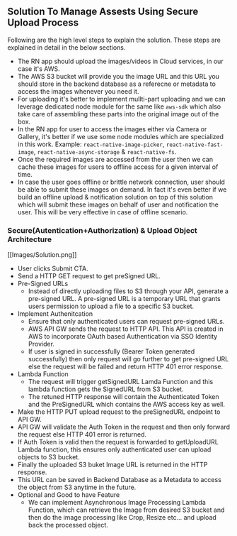 ## Solution To Manage Assests Using Secure Upload Process 
Following are the high level steps to explain the solution. These steps are explained in detail in the below sections. 
- The RN app should upload the images/videos in Cloud services, in our case it's AWS.
- The AWS S3 bucket will provide you the image URL and this URL you should store in the backend database as a referecne or metadata to access the images whenever you need it. 
- For uploading it's better to implement mullti-part uploading and we can leverage dedicated node module for the same like `aws-sdk` which also take care of assembling these parts into the original image out of the box. 
- In the RN app for user to access the images either via Camera or Gallery, it's better if we use some node modules which are specialized in this work. Example: `react-native-image-picker`, `react-native-fast-image`, `react-native-async-storage` & `react-native-fs`. 
- Once the required images are accessed from the user then we can cache these images for users to offline access for a given interval of time. 
- In case the user goes offline or brittle network connection, user should be able to submit these images on demand. In fact it's even better if we build an offline upload & notification solution on top of this solution which will submit these images on behalf of user and notification the user. This will be very effective in case of offline scenario. 

### Secure(Autentication+Authorization) & Upload Object Architecture
[[Images/Solution.png]]
- User clicks Submit CTA. 
- Send a HTTP GET request to get preSigned URL.
- Pre-Signed URLs
   *  Instead of directly uploading files to S3 through your API, generate a pre-signed URL. A pre-signed URL is a temporary URL that grants users permission to upload a file to a specific S3 bucket.
- Implement Authenitcation
   * Ensure that only authenticated users can request pre-signed URLs. 
   * AWS API GW sends the request to HTTP API. This API is created in AWS to incorporate OAuth based Authentication via SSO Identity Provider. 
   * If user is signed in successfully (Bearer Token generated successfully) then only request will go further to get pre-signed URL else the request will be failed and return HTTP 401 error response. 
- Lambda Function 
   * The request will trigger getSignedURL Lamda Function and this lambda function gets the SignedURL from S3 bucket. 
   * The retuned HTTP response will contain the Authenticated Token and the PreSignedURL which contains the AWS access key as well. 
- Make the HTTP PUT upload request to the preSignedURL endpoint to API GW.
- API GW will validate the Auth Token in the request and then only forward the request else HTTP 401 error is returned. 
- If Auth Token is valid then the request is forwarded to getUploadURL Lambda function, this ensures only authenticated user can upload objects to S3 bucket. 
- Finally the uploaded S3 buket Image URL is returned in the HTTP response. 
- This URL can be saved in Backend Database as a Metadata to access the object from S3 anytime in the future. 
- Optional and Good to have Feature
   * We can implement Asynchronous Image Processing Lambda Function, which can retrieve the Image from desired S3 bucket and then do the image processing like Crop, Resize etc... and upload back the processed object. 


